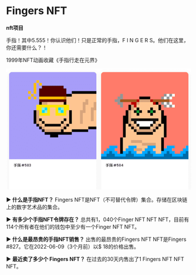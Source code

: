 # Fingers NFT

**nft项目**

手指！其中5.555！你认识他们！只是正常的手指，F I N G E R S。他们在这里，你还需要什么？！

1999年NFT动画收藏《手指行走在元界》

![nft项目](12.png)



**▶ 什么是手指NFT？**
Fingers NFT是NFT（不可替代令牌）集合。存储在区块链上的数字艺术品的集合。

**▶ 有多少个手指NFT令牌存在？**
总共有1，040个Finger NFT NFT NFT，目前有114个所有者在他们的钱包中至少有一个Finger NFT NFT。

**▶ 什么是最昂贵的手指NFT销售？**
出售的最昂贵的Fingers NFT NFT是Fingers #827。它在2022-06-09（3个月前）以$ 18的价格出售。

**▶ 最近卖了多少个 Fingers NFT？**
在过去的30天内售出了1 Fingers NFT NFT NFT。
